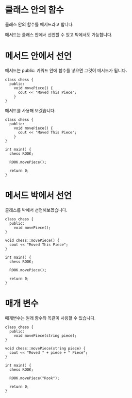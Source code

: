 # 클래스 안의 함수
클래스 안의 함수를 메서드라고 합니다.

메서드는 클래스 안에서 선언할 수 있고 박에서도 가능합니다.

# 메서드 안에서 선언
메서드는 public: 키워드 안에 함수를 넣으면 그것이 메서드가 됩니다.

```
class chess {
  public:
    void movePiece() {
      cout << "Moved This Piece";
    }
}
```

메서드를 사용해 보겠습니다.

```
class chess {
  public:
    void movePiece() {
      cout << "Moved This Piece";
    }
}

int main() {
  chess ROOK;

  ROOK.movePiece();

  return 0;
}
```

# 메서드 박에서 선언
클래스를 박에서 선언해보겠습니다.

```
class chess {
  public:
    void movePiece();
}

void chess::movePiece() {
  cout << "Moved This Piece";
}

int main() {
  chess ROOK;

  ROOK.movePiece();

  return 0;
}
```

# 매개 변수
매개변수는 원래 함수와 똑같이 사용할 수 있습니다.

```
class chess {
  public:
    void movePiece(string piece);
}

void chess::movePiece(string piece) {
  cout << "Moved " + piece + " Piece";
}

int main() {
  chess ROOK;

  ROOK.movePiece("Rook");

  return 0;
}
```

